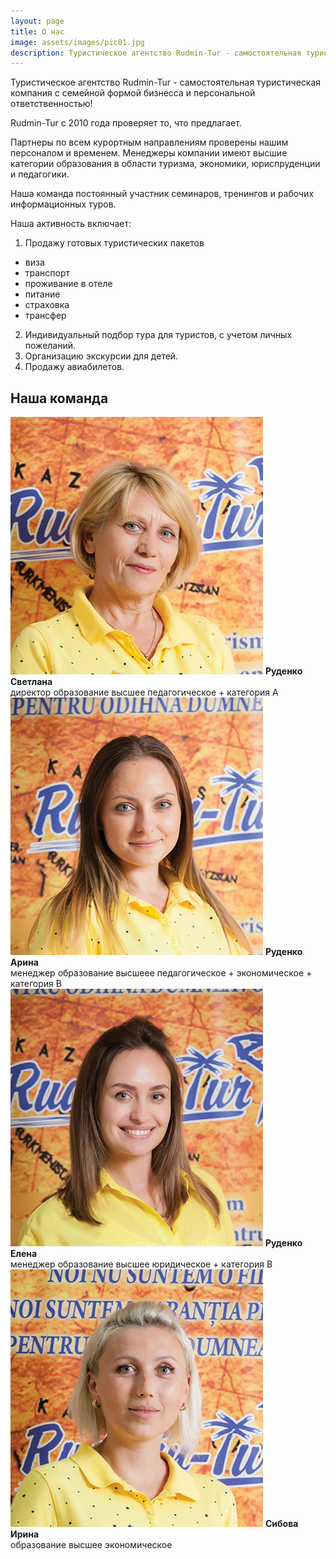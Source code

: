 ```yaml
---
layout: page
title: О нас
image: assets/images/pic01.jpg
description: Туристическое агентство Rudmin-Tur - самостоятельная туристическая компания с семейной формой бизнесса и персональной ответственностью!
---
```


Туристическое агентство Rudmin-Tur - самостоятельная туристическая компания с семейной формой бизнесса и персональной ответственностью!

Rudmin-Tur с 2010 года проверяет то, что предлагает.

Партнеры по всем курортным направлениям проверены нашим персоналом и временем.
Менеджеры компании имеют высшие категории образования в области туризма, экономики, юриспруденции и педагогики.

Наша команда постоянный участник семинаров, тренингов и рабочих информационных туров.

Наша активность включает:
  1. Продажу готовых туристических пакетов
  - виза
  - транспорт
  - проживание в отеле
  - питание
  - страховка
  - трансфер
  2. Индивидуальный подбор тура для туристов, с учетом личных пожеланий.
  3. Организацию экскурсии для детей.
  4. Продажу авиабилетов.

## Наша команда
<div class="row">
<div class="6u 12u$(small) box">
<span class="image fit"><img src="assets/images/team4.jpg" alt="Руденко Светлана" /></span>
<strong>Руденко Светлана</strong><br>
директор образование высшее педагогическое + категория А
</div>
<div class="6u$ 12u$(small) box">
<span class="image fit"><img src="assets/images/team3.jpg" alt="Руденко Арина" /></span>
<strong>Руденко Арина</strong><br>
менеджер образование высшееe педагогическое + экономическое + категория В
</div>                  
<div class="6u 12u$(small) box">
<span class="image fit"><img src="assets/images/team2.jpg" alt="менеджер Руденко Елена" /></span>
<strong> Руденко Елена </strong><br>
менеджер образование высшее юридическое + категория В
</div>                    
<div class="6u$ 12u$(small) box">
<span class="image fit"><img src="assets/images/team.jpg" alt="Руденко Юрий" /></span>
<strong>Сибова Ирина</strong> <br>
образование высшее экономическое
</div>
</div>
